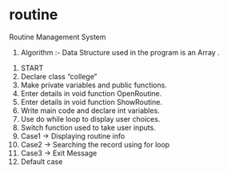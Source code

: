 # routine

Routine Management System
1) Algorithm :-
 Data Structure used in the program is an Array .
1. START
2. Declare class “college”
3. Make private variables and public functions.
4. Enter details in void function OpenRoutine.
5. Enter details in void function ShowRoutine.
6. Write main code and declare int variables.
7. Use do while loop to display user choices.
8. Switch function used to take user inputs.
9. Case1 → Displaying routine info
10. Case2 → Searching the record using for loop
11. Case3 → Exit Message
12. Default case
